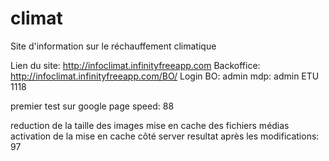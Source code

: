 # climat
Site d'information sur le réchauffement climatique

Lien du site: http://infoclimat.infinityfreeapp.com
Backoffice: http://infoclimat.infinityfreeapp.com/BO/
Login BO: admin
mdp: admin
ETU 1118

premier test sur google page speed: 88

reduction de la taille des images
mise en cache des fichiers médias
activation de la mise en cache côté server 
resultat après les modifications: 97